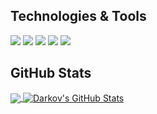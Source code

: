 ## Technologies & Tools
![](https://img.shields.io/badge/OS-Windows-informational?style=flat&logo=Windows&logoColor=blue&color=blue)
![](https://img.shields.io/badge/Editor-VSCode-informational?style=flat&logo=Visual-Studio-Code&logoColor=blue&color=blue)
![](https://img.shields.io/badge/Code-JavaScript-informational?style=flat&logo=javascript&logoColor=edd84e&color=edd84e)
![](https://img.shields.io/badge/Code-Python-informational?style=flat&logo=python&logoColor=blue&color=blue)
![](https://img.shields.io/badge/Cloud-Heroku-informational?style=flat&logo=Heroku&logoColor=430098&color=430098)

## GitHub Stats
<a href="https://github.com/D4rkov">
  <img align="center" src="https://github-readme-stats-d4rkov.vercel.app/api/top-langs/?username=D4rkov&theme=github_dark&langs_count=3" />
</a>
<a href="https://github.com/D4rkov">
  <img align="center" src="https://github-readme-stats-d4rkov.vercel.app/api?username=D4rkov&theme=github_dark&show_icons=true&line_height=27&count_private=true" alt="Darkov's GitHub Stats" />
</a>
